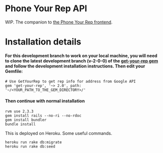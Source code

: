 # Phone Your Rep API

WIP.
The companion to [the Phone Your Rep frontend](https://github.com/Flaque/phone-your-rep/tree/gh-pages).

# Installation details

#### For this development branch to work on your local machine, you will need to clone the latest development branch (v-2-0-0) of the [get-your-rep gem](https://github.com/msimonborg/get-your-rep/tree/v-2-0-0) and follow the development installation instructions. Then edit your Gemfile:
```
# Use GetYourRep to get rep info for address from Google API
gem 'get-your-rep', '~> 2.0', path: '~/<YOUR_PATH_TO_THE_GEM_DIRECTORY>/'
```
#### Then continue with normal installation
```
rvm use 2.3.3
gem install rails --no-ri --no-rdoc
gem install bundler
bundle install
```

This is deployed on Heroku. Some useful commands.

```
heroku run rake db:migrate
heroku run rake db:seed
```
